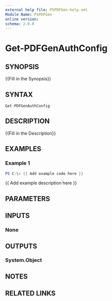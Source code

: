 ```yaml
---
external help file: PSPDFGen-help.xml
Module Name: PSPDFGen
online version:
schema: 2.0.0
---
```


# Get-PDFGenAuthConfig

## SYNOPSIS
{{Fill in the Synopsis}}

## SYNTAX

```
Get-PDFGenAuthConfig
```

## DESCRIPTION
{{Fill in the Description}}

## EXAMPLES

### Example 1
```powershell
PS C:\> {{ Add example code here }}
```

{{ Add example description here }}

## PARAMETERS

## INPUTS

### None

## OUTPUTS

### System.Object
## NOTES

## RELATED LINKS

